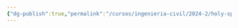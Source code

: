 ```yaml
---
{"dg-publish":true,"permalink":"/cursos/ingenieria-civil/2024-2/holy-spirit/2-i-believe-in-the-holy-spirit-testimonies-from-scripture-and-tradition-about-god-s-spirit-in-the-history-of-salvation/2-i-believe-in-the-holy-spirit-testimonies-from-scripture-and-tradition-about-god-s-spirit-in-the-history-of-salvation/"}
---
```


